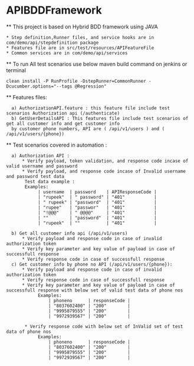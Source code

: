 # APIBDDFramework

** This project is based on Hybrid BDD framework using JAVA
    
    * Step definition,Runner files, and service hooks are in com/demo/api/stepdefinition package
    * Features file are in src/test/resources/APIFeatureFile
    * Common services are in com/demo/api/services

** To run All test scenarios use below maven build command on jenkins or terminal
    
    clean install -P RunProfile -DstepRunner=CommonRunner -Dcucumber.options="--tags @Regression" 


 ** Features files:

      a) AuthorizationAPI.feature : this feature file include test scenarios Authorization api (/authenticate)
      b) GetUserDetailsAPI : This features file include test scenarios of get all customer info and get customer info 
      by customer phone numbers, API are ( /api/v1/users ) and ( /api/v1/users/{phone})

** Test scenarios covered in automation : 

      a) Authorization API : 
          * Verify payload, token validation, and response code incase of valid username and password
          * Verify payload, and response code incase of Invalid username and password test data
           Test data example : 
           Examples: 
                | username  | password    | APIResponseCode |
                | "rupeek"  | " password" | "401"           |
                | " rupeek" | "password"  | "401"           |
                | "rupee"   | "passwor"   | "401"           |
                | "!@@@"    | " @@@@"     | "401"           |
                | ""        | "password"  | "401"           |
                | "rupeek"  | ""          | "401"           |

      b) Get all customer info api (/api/v1/users)
          * Verify payload and response code in case of invalid authorization token
          * Verify key parameter and key value of payload in case of successfull response
          * Verify response code in case of successfull response
      c) Get customer info by phone no API (/api/v1/users/{phone}):
      	  * Verify payload and response code in case of invalid authorization token
          * Verify response code in case of successfull response
          * Verify key parameter and key value of payload in case of successfull response with below set of valid test data of phone nos
                Examples: 
      				| phoneno      | responseCode |
      				| "8037602400" | "200"        |
      				| "9995879555" | "200"        |
      				| "9972939567" | "200"        |

      	   * Verify response code with below set of InValid set of test data of phone nos
                Examples: 
      				| phoneno      | responseCode |
      				| "8037602400" | "200"        |
      				| "9995879555" | "200"        |
      				| "9972939567" | "200"        |
